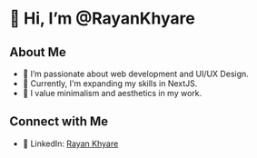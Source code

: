 # 👋 Hi, I’m @RayanKhyare

## About Me
- 👀 I’m passionate about web development and UI/UX Design.
- 🌱 Currently, I'm expanding my skills in NextJS.
- :evergreen_tree: I value minimalism and aesthetics in my work.

## Connect with Me
- 🙍 LinkedIn: [Rayan Khyare](https://www.linkedin.com/in/rayankhyare/)
